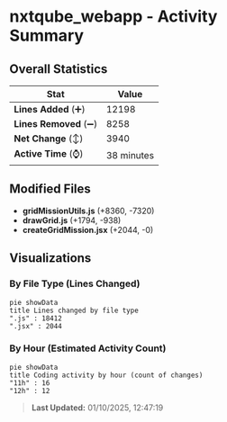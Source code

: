 # nxtqube_webapp - Activity Summary 

## Overall Statistics

| Stat                   | Value                                                             |
| ---------------------- | ----------------------------------------------------------------- |
| **Lines Added** (➕)   | 12198                                          |
| **Lines Removed** (➖) | 8258                                        |
| **Net Change** (↕)    | 3940                |
| **Active Time** (⌚)   | 38 minutes |


## Modified Files
- **gridMissionUtils.js** (+8360, -7320)
- **drawGrid.js** (+1794, -938)
- **createGridMission.jsx** (+2044, -0)

## Visualizations

### By File Type (Lines Changed)

```mermaid
pie showData
title Lines changed by file type
".js" : 18412
".jsx" : 2044
```

### By Hour (Estimated Activity Count)

```mermaid
pie showData
title Coding activity by hour (count of changes)
"11h" : 16
"12h" : 12
```


> **Last Updated:** 01/10/2025, 12:47:19